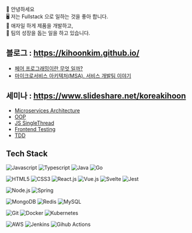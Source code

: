 👋 안녕하세요  
🖥 저는 Fullstack 으로 일하는 것을 좋아 합니다.  
🔄 애자일 하게 제품을 개발하고,   
💪 팀의 성장을 돕는 일을 하고 있습니다.   


## 블로그 : https://kihoonkim.github.io/
- [페어 프로그래밍이란 무엇 일까?](https://kihoonkim.github.io/2018/01/01/Agile/pair-programming/)
- [마이크로서비스 아키텍처(MSA). 서비스 개발팀 이야기](https://kihoonkim.github.io/2018/03/25/Microservices%20Architecture/first-msa-retro/)

## 세미나 : https://www.slideshare.net/koreakihoon
- [Microservices Architecture](https://www.slideshare.net/koreakihoon/msa-retro)
- [OOP](https://www.slideshare.net/koreakihoon/object-oriented-programming-249937439)
- [JS SingleThread](https://www.slideshare.net/koreakihoon/javascript-single-thread)
- [Frontend Testing](https://www.slideshare.net/koreakihoon/frontend-testing)
- [TDD](https://www.slideshare.net/koreakihoon/tdd-112099012)

## Tech Stack
![Javascript](https://img.shields.io/badge/-Javascript-F7DF1E?style=for-the-badge&logo=javascript&logoColor=000)
![Typescript](https://img.shields.io/badge/-Typescript-3178C6?style=for-the-badge&logo=Typescript&logoColor=fff)
![Java](https://img.shields.io/badge/-Java-007396?style=for-the-badge&logo=java&logoColor=fff)
![Go](https://img.shields.io/badge/-GO-00ADD8?style=for-the-badge&logo=go&logoColor=fff)

![HTML5](https://img.shields.io/badge/-HTML5-E34F26?style=for-the-badge&logo=html5&logoColor=fff)
![CSS3](https://img.shields.io/badge/-CSS3-1572B6?style=for-the-badge&logo=css3&logoColor=fff)
![React.js](https://img.shields.io/badge/-ReactJS-61DAFB?style=for-the-badge&logo=react&logoColor=000)
![Vue.js](https://img.shields.io/badge/-Vue.js-4FC08D?style=for-the-badge&logo=Vue.js&logoColor=fff)
![Svelte](https://img.shields.io/badge/-Svelte-FF3E00?style=for-the-badge&logo=Svelte&logoColor=fff)
![Jest](https://img.shields.io/badge/-Jest-C21325?style=for-the-badge&logo=jest&logoColor=fff)

![Node.js](https://img.shields.io/badge/-Node.Js-339933?style=for-the-badge&logo=node.js&logoColor=fff)
![Spring](https://img.shields.io/badge/-Spring-6DB33F?style=for-the-badge&logo=spring&logoColor=fff)

![MongoDB](https://img.shields.io/badge/-MongoDB-47A248?style=for-the-badge&logo=MongoDB&logoColor=fff)
![Redis](https://img.shields.io/badge/-Redis-DC382D?style=for-the-badge&logo=Redis&logoColor=fff)
![MySQL](https://img.shields.io/badge/-MySQL-4479A1?style=for-the-badge&logo=MySQL&logoColor=fff)

![Git](https://img.shields.io/badge/-Git-F05032?style=for-the-badge&logo=git&logoColor=fff)
![Docker](https://img.shields.io/badge/-Docker-2496ED?style=for-the-badge&logo=Docker&logoColor=fff)
![Kubernetes](https://img.shields.io/badge/-Kubernetes-326CE5?style=for-the-badge&logo=Kubernetes&logoColor=fff)

![AWS](https://img.shields.io/badge/-aws-232F3E?style=for-the-badge&logo=Amazon%20AWS&logoColor=fff)
![Jenkins](https://img.shields.io/badge/-Jenkins-D24939?style=for-the-badge&logo=jenkins&logoColor=fff)
![Gihub Actions](https://img.shields.io/badge/-github%20actions-2088FF?style=for-the-badge&logo=GitHub%20Actions&logoColor=fff)

